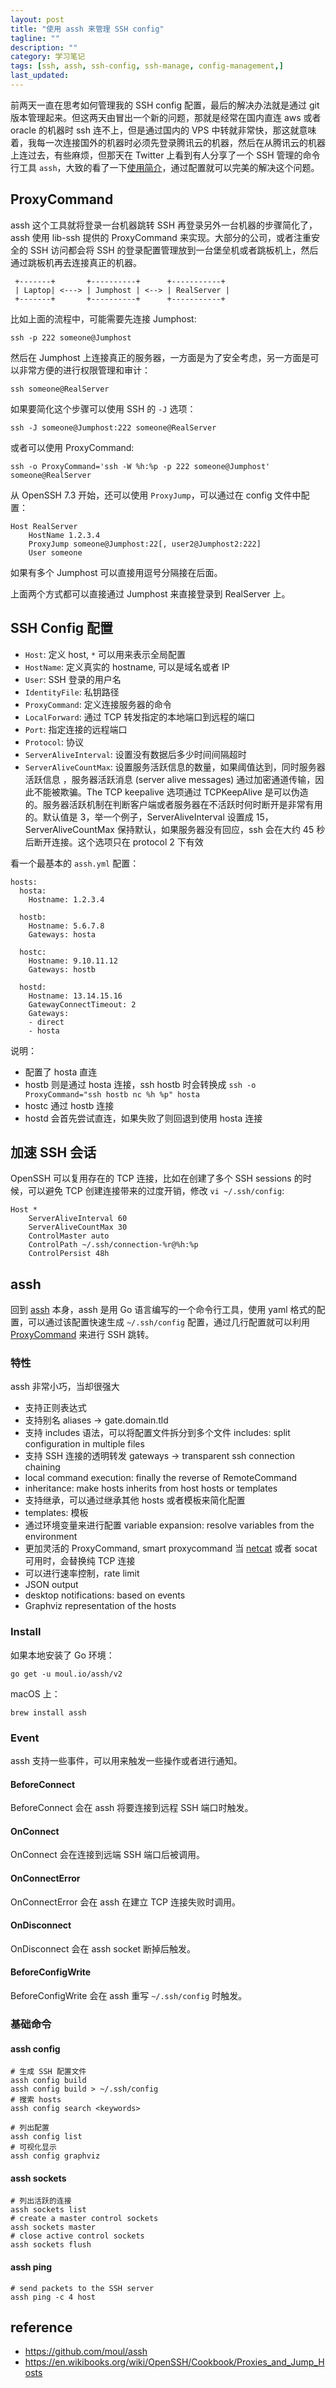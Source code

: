 ```yaml
---
layout: post
title: "使用 assh 来管理 SSH config"
tagline: ""
description: ""
category: 学习笔记
tags: [ssh, assh, ssh-config, ssh-manage, config-management,]
last_updated:
---
```


前两天一直在思考如何管理我的 SSH config 配置，最后的解决办法就是通过 git 版本管理起来。但这两天由冒出一个新的问题，那就是经常在国内直连 aws 或者 oracle 的机器时 ssh 连不上，但是通过国内的 VPS 中转就非常快，那这就意味着，我每一次连接国外的机器时必须先登录腾讯云的机器，然后在从腾讯云的机器上连过去，有些麻烦，但那天在 Twitter 上看到有人分享了一个 SSH 管理的命令行工具 `assh`，大致的看了一下[使用简介](https://github.com/moul/assh)，通过配置就可以完美的解决这个问题。

## ProxyCommand

assh 这个工具就将登录一台机器跳转 SSH 再登录另外一台机器的步骤简化了，assh 使用 lib-ssh 提供的 ProxyCommand 来实现。大部分的公司，或者注重安全的 SSH 访问都会将 SSH 的登录配置管理放到一台堡垒机或者跳板机上，然后通过跳板机再去连接真正的机器。

     +-------+       +----------+      +-----------+
     | Laptop| <---> | Jumphost | <--> | RealServer |
     +-------+       +----------+      +-----------+

比如上面的流程中，可能需要先连接 Jumphost:

    ssh -p 222 someone@Jumphost

然后在 Jumphost 上连接真正的服务器，一方面是为了安全考虑，另一方面是可以非常方便的进行权限管理和审计：

	ssh someone@RealServer

如果要简化这个步骤可以使用 SSH 的 `-J` 选项：

	ssh -J someone@Jumphost:222 someone@RealServer

或者可以使用 ProxyCommand:

	ssh -o ProxyCommand='ssh -W %h:%p -p 222 someone@Jumphost' someone@RealServer

从 OpenSSH 7.3 开始，还可以使用 `ProxyJump`，可以通过在 config 文件中配置：

	Host RealServer
	    HostName 1.2.3.4
		ProxyJump someone@Jumphost:22[, user2@Jumphost2:222]
		User someone

如果有多个 Jumphost 可以直接用逗号分隔接在后面。

上面两个方式都可以直接通过 Jumphost 来直接登录到 RealServer 上。

## SSH Config 配置

- `Host`: 定义 host, `*` 可以用来表示全局配置
- `HostName`: 定义真实的 hostname, 可以是域名或者 IP
- `User`: SSH 登录的用户名
- `IdentityFile`: 私钥路径
- `ProxyCommand`: 定义连接服务器的命令
- `LocalForward`: 通过 TCP 转发指定的本地端口到远程的端口
- `Port`: 指定连接的远程端口
- `Protocol`: 协议
- `ServerAliveInterval`: 设置没有数据后多少时间间隔超时
- `ServerAliveCountMax`: 设置服务活跃信息的数量，如果阈值达到，同时服务器活跃信息 ，服务器活跃消息 (server alive messages) 通过加密通道传输，因此不能被欺骗。The TCP keepalive 选项通过 TCPKeepAlive 是可以伪造的。服务器活跃机制在判断客户端或者服务器在不活跃时何时断开是非常有用的。默认值是 3，举一个例子，ServerAliveInterval 设置成 15，ServerAliveCountMax 保持默认，如果服务器没有回应，ssh 会在大约 45 秒后断开连接。这个选项只在 protocol 2 下有效

看一个最基本的 `assh.yml` 配置：

```
hosts:
  hosta:
    Hostname: 1.2.3.4

  hostb:
    Hostname: 5.6.7.8
    Gateways: hosta

  hostc:
    Hostname: 9.10.11.12
    Gateways: hostb

  hostd:
    Hostname: 13.14.15.16
    GatewayConnectTimeout: 2
    Gateways:
    - direct
    - hosta
```

说明：

- 配置了 hosta 直连
- hostb 则是通过 hosta 连接，ssh hostb 时会转换成 `ssh -o ProxyCommand="ssh hostb nc %h %p" hosta`
- hostc 通过 hostb 连接
- hostd 会首先尝试直连，如果失败了则回退到使用 hosta 连接

## 加速 SSH 会话

OpenSSH 可以复用存在的 TCP 连接，比如在创建了多个 SSH sessions 的时候，可以避免 TCP 创建连接带来的过度开销，修改 `vi ~/.ssh/config`:

	Host *
		ServerAliveInterval 60
		ServerAliveCountMax 30
		ControlMaster auto
		ControlPath ~/.ssh/connection-%r@%h:%p
		ControlPersist 48h

## assh
回到 [assh](https://github.com/moul/assh) 本身，assh 是用 Go 语言编写的一个命令行工具，使用 yaml 格式的配置，可以通过该配置快速生成 `~/.ssh/config` 配置，通过几行配置就可以利用 [ProxyCommand](https://en.wikibooks.org/wiki/OpenSSH/Cookbook/Proxies_and_Jump_Hosts#ProxyCommand_with_Netcat) 来进行 SSH 跳转。

### 特性
assh 非常小巧，当却很强大

- 支持正则表达式
- 支持别名 aliases -> gate.domain.tld
- 支持 includes 语法，可以将配置文件拆分到多个文件 includes: split configuration in multiple files
- 支持 SSH 连接的透明转发 gateways -> transparent ssh connection chaining
- local command execution: finally the reverse of RemoteCommand
- inheritance: make hosts inherits from host hosts or templates
- 支持继承，可以通过继承其他 hosts 或者模板来简化配置
- templates: 模板
- 通过环境变量来进行配置 variable expansion: resolve variables from the environment
- 更加灵活的 ProxyCommand, smart proxycommand 当 [netcat](https://en.wikibooks.org/wiki/OpenSSH/Cookbook/Proxies_and_Jump_Hosts#ProxyCommand_with_Netcat) 或者 socat 可用时，会替换纯 TCP 连接
- 可以进行速率控制，rate limit
- JSON output
- desktop notifications: based on events
- Graphviz representation of the hosts

### Install
如果本地安装了 Go 环境：

	go get -u moul.io/assh/v2
    
macOS 上：

    brew install assh

### Event
assh 支持一些事件，可以用来触发一些操作或者进行通知。

#### BeforeConnect
BeforeConnect 会在 assh 将要连接到远程 SSH 端口时触发。


#### OnConnect
OnConnect 会在连接到远端 SSH 端口后被调用。

#### OnConnectError
OnConnectError 会在 assh 在建立 TCP 连接失败时调用。

#### OnDisconnect
OnDisconnect 会在 assh socket 断掉后触发。

#### BeforeConfigWrite
BeforeConfigWrite 会在 assh 重写 `~/.ssh/config` 时触发。

### 基础命令

#### assh config

    # 生成 SSH 配置文件
	assh config build
	assh config build > ~/.ssh/config
	# 搜索 hosts
	assh config search <keywords>

    # 列出配置
	assh config list
	# 可视化显示
	assh config graphviz

#### assh sockets

    # 列出活跃的连接
	assh sockets list
	# create a master control sockets
	assh sockets master
	# close active control sockets
	assh sockets flush

#### assh ping

    # send packets to the SSH server
	assh ping -c 4 host

## reference

- <https://github.com/moul/assh>
- <https://en.wikibooks.org/wiki/OpenSSH/Cookbook/Proxies_and_Jump_Hosts>
